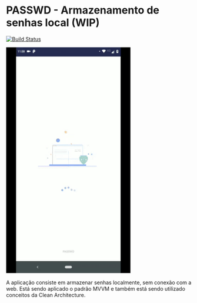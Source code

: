 # PASSWD - Armazenamento de senhas local (WIP)

[![Build Status](https://app.bitrise.io/app/87cdcb71285a250a/status.svg?token=wvGHrFc3Ly-LdXS8cARCtw&branch=master)](https://app.bitrise.io/app/87cdcb71285a250a)

<img src="app.gif" alt="drawing" width="338" heigh="600"/>

A aplicação consiste em armazenar senhas localmente, sem conexão com a web.
Está sendo aplicado o padrão MVVM e também está sendo utilizado conceitos da Clean Architecture.
